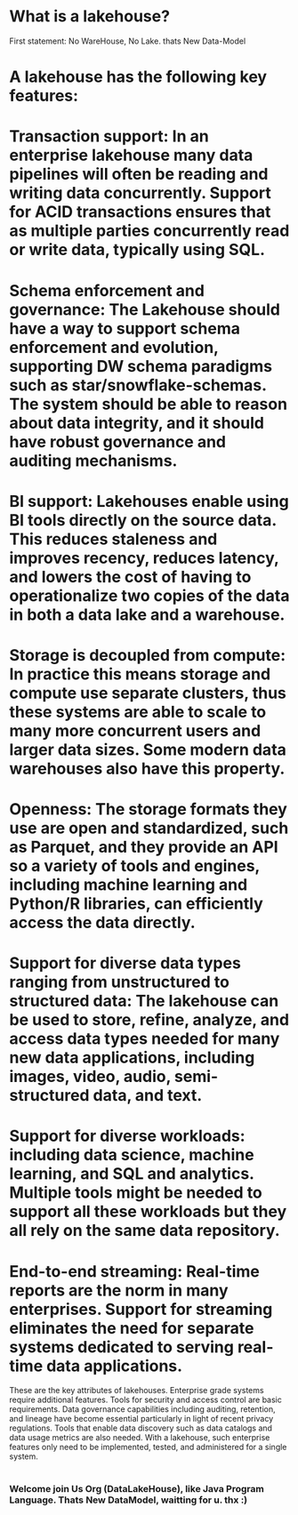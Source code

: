 # What is a lakehouse? 

  First statement: No WareHouse, No Lake. thats New Data-Model

# A lakehouse has the following key features:

# Transaction support: In an enterprise lakehouse many data pipelines will often be reading and writing data concurrently. Support for ACID transactions ensures that as multiple parties concurrently read or write data, typically using SQL.

# Schema enforcement and governance: The Lakehouse should have a way to support schema enforcement and evolution, supporting DW schema paradigms such as star/snowflake-schemas. The system should be able to reason about data integrity, and it should have robust governance and auditing mechanisms.

# BI support: Lakehouses enable using BI tools directly on the source data. This reduces staleness and improves recency, reduces latency, and lowers the cost of having to operationalize two copies of the data in both a data lake and a warehouse.

# Storage is decoupled from compute: In practice this means storage and compute use separate clusters, thus these systems are able to scale to many more concurrent users and larger data sizes. Some modern data warehouses also have this property.

# Openness: The storage formats they use are open and standardized, such as Parquet, and they provide an API so a variety of tools and engines, including machine learning and Python/R libraries, can efficiently access the data directly.

# Support for diverse data types ranging from unstructured to structured data: The lakehouse can be used to store, refine, analyze, and access data types needed for many new data applications, including images, video, audio, semi-structured data, and text.

# Support for diverse workloads: including data science, machine learning, and SQL and analytics. Multiple tools might be needed to support all these workloads but they all rely on the same data repository.

# End-to-end streaming: Real-time reports are the norm in many enterprises. Support for streaming eliminates the need for separate systems dedicated to serving real-time data applications.

These are the key attributes of lakehouses. Enterprise grade systems require additional features. Tools for security and access control are basic requirements. Data governance capabilities including auditing, retention, and lineage have become essential particularly in light of recent privacy regulations. Tools that enable data discovery such as data catalogs and data usage metrics are also needed. With a lakehouse, such enterprise features only need to be implemented, tested, and administered for a single system.

#
### Welcome join Us Org (DataLakeHouse), like Java Program Language. Thats New DataModel, waitting for u. thx :)
#
